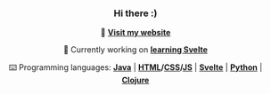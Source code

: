 <div align="center">

### Hi there :)

🌃 **[Visit my website](https://www.efnilite.dev/)**

🔭 Currently working on **[learning Svelte](https://github.com/Efnilite/groceries)**
  
⌨️ Programming languages: **[Java](https://github.com/Efnilite/Walk-in-the-Park)** | **[HTML](https://efnilite.dev/projects/ip/visualizer)/[CSS](https://rebelofdeath.github.io/reject/editor)/[JS](https://github.com/Efnilite/reject)** | **[Svelte](https://github.com/Efnilite/groceries)** | **[Python](https://github.com/Efnilite/edge-detection)** | **[Clojure](https://github.com/Efnilite/AOC21)**

</div>
